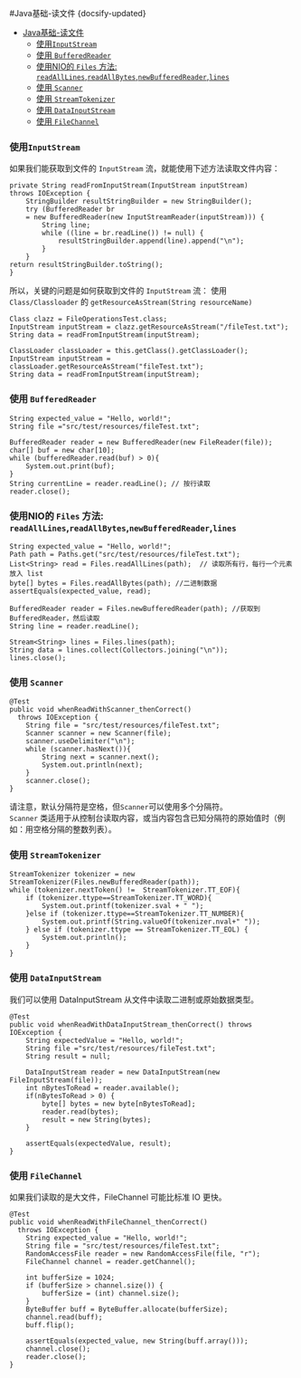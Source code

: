 #Java基础-读文件
{docsify-updated}

- [Java基础-读文件](#java基础-读文件)
  - [使用`InputStream`](#使用inputstream)
  - [使用 `BufferedReader`](#使用-bufferedreader)
  - [使用NIO的 `Files` 方法: `readAllLines`,`readAllBytes`,`newBufferedReader`,`lines`](#使用nio的-files-方法-readalllinesreadallbytesnewbufferedreaderlines)
  - [使用 `Scanner`](#使用-scanner)
  - [使用 `StreamTokenizer`](#使用-streamtokenizer)
  - [使用 `DataInputStream`](#使用-datainputstream)
  - [使用 `FileChannel`](#使用-filechannel)


###  使用`InputStream`  
如果我们能获取到文件的 `InputStream` 流，就能使用下述方法读取文件内容：
```
private String readFromInputStream(InputStream inputStream)
throws IOException {
    StringBuilder resultStringBuilder = new StringBuilder();
    try (BufferedReader br
    = new BufferedReader(new InputStreamReader(inputStream))) {
        String line;
        while ((line = br.readLine()) != null) {
            resultStringBuilder.append(line).append("\n");
        }
    }
return resultStringBuilder.toString();
}
```
所以，关键的问题是如何获取到文件的 `InputStream` 流：
使用 `Class/Classloader` 的 `getResourceAsStream(String resourceName)`
```
Class clazz = FileOperationsTest.class;
InputStream inputStream = clazz.getResourceAsStream("/fileTest.txt");
String data = readFromInputStream(inputStream);

ClassLoader classLoader = this.getClass().getClassLoader();
InputStream inputStream = classLoader.getResourceAsStream("fileTest.txt");
String data = readFromInputStream(inputStream);
```
    
### 使用 `BufferedReader`
```
String expected_value = "Hello, world!";
String file ="src/test/resources/fileTest.txt";

BufferedReader reader = new BufferedReader(new FileReader(file));
char[] buf = new char[10];
while (bufferedReader.read(buf) > 0){
    System.out.print(buf);
}
String currentLine = reader.readLine(); // 按行读取
reader.close();
```

### 使用NIO的 `Files` 方法: `readAllLines`,`readAllBytes`,`newBufferedReader`,`lines`
```
String expected_value = "Hello, world!";
Path path = Paths.get("src/test/resources/fileTest.txt");
List<String> read = Files.readAllLines(path);  // 读取所有行，每行一个元素放入 list 
byte[] bytes = Files.readAllBytes(path); //二进制数据
assertEquals(expected_value, read);

BufferedReader reader = Files.newBufferedReader(path); //获取到 BufferedReader，然后读取
String line = reader.readLine();

Stream<String> lines = Files.lines(path);
String data = lines.collect(Collectors.joining("\n"));
lines.close();

```

### 使用 `Scanner`
```
@Test
public void whenReadWithScanner_thenCorrect()
  throws IOException {
    String file = "src/test/resources/fileTest.txt";
    Scanner scanner = new Scanner(file);
    scanner.useDelimiter("\n");
    while (scanner.hasNext()){
        String next = scanner.next();
        System.out.println(next);
    }
    scanner.close();
}
```
请注意，默认分隔符是空格，但`Scanner`可以使用多个分隔符。  
`Scanner` 类适用于从控制台读取内容，或当内容包含已知分隔符的原始值时（例如：用空格分隔的整数列表）。

### 使用 `StreamTokenizer`
```
StreamTokenizer tokenizer = new StreamTokenizer(Files.newBufferedReader(path));
while (tokenizer.nextToken() !=  StreamTokenizer.TT_EOF){
    if (tokenizer.ttype==StreamTokenizer.TT_WORD){
        System.out.printf(tokenizer.sval + " ");
    }else if (tokenizer.ttype==StreamTokenizer.TT_NUMBER){
        System.out.printf(String.valueOf(tokenizer.nval+" "));
    } else if (tokenizer.ttype == StreamTokenizer.TT_EOL) {
        System.out.println();
    }
}
```

### 使用 `DataInputStream`
我们可以使用 DataInputStream 从文件中读取二进制或原始数据类型。
```
@Test
public void whenReadWithDataInputStream_thenCorrect() throws IOException {
    String expectedValue = "Hello, world!";
    String file ="src/test/resources/fileTest.txt";
    String result = null;

    DataInputStream reader = new DataInputStream(new FileInputStream(file));
    int nBytesToRead = reader.available();
    if(nBytesToRead > 0) {
        byte[] bytes = new byte[nBytesToRead];
        reader.read(bytes);
        result = new String(bytes);
    }

    assertEquals(expectedValue, result);
}
```

### 使用 `FileChannel`
如果我们读取的是大文件，FileChannel 可能比标准 IO 更快。
```
@Test
public void whenReadWithFileChannel_thenCorrect()
  throws IOException {
    String expected_value = "Hello, world!";
    String file = "src/test/resources/fileTest.txt";
    RandomAccessFile reader = new RandomAccessFile(file, "r");
    FileChannel channel = reader.getChannel();

    int bufferSize = 1024;
    if (bufferSize > channel.size()) {
        bufferSize = (int) channel.size();
    }
    ByteBuffer buff = ByteBuffer.allocate(bufferSize);
    channel.read(buff);
    buff.flip();
    
    assertEquals(expected_value, new String(buff.array()));
    channel.close();
    reader.close();
}
```